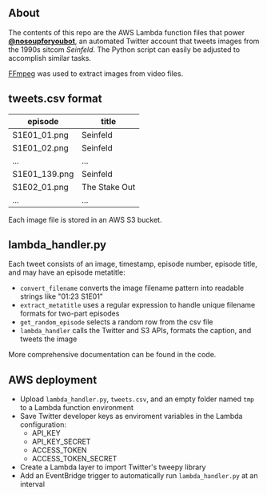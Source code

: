 ## About
The contents of this repo are the AWS Lambda function files that power [**@nosoupforyoubot**](https://twitter.com/nosoupforyoubot), an automated Twitter account that tweets images from the 1990s sitcom *Seinfeld*. The Python script can easily be adjusted to accomplish similar tasks.

[FFmpeg](https://ffmpeg.org/) was used to extract images from video files.

## tweets.csv format

| episode       | title         |
|---------------|---------------|
| S1E01_01.png  | Seinfeld      |
| S1E01_02.png  | Seinfeld      |
| ...           | ...           |
| S1E01_139.png | Seinfeld      |
| S1E02_01.png  | The Stake Out |
| ...           | ...           |

Each image file is stored in an AWS S3 bucket.

## lambda_handler.py

Each tweet consists of an image, timestamp, episode number, episode title, and may have an episode metatitle:

- `convert_filename` converts the image filename pattern into readable strings like "01:23 S1E01"
- `extract_metatitle` uses a regular expression to handle unique filename formats for two-part episodes
- `get_random_episode` selects a random row from the csv file
- `lambda_handler` calls the Twitter and S3 APIs, formats the caption, and tweets the image

More comprehensive documentation can be found in the code.

## AWS deployment

- Upload `lambda_handler.py`, `tweets.csv`, and an empty folder named `tmp` to a Lambda function environment
- Save Twitter developer keys as enviroment variables in the Lambda configuration:
  - API_KEY
  - API_KEY_SECRET
  - ACCESS_TOKEN
  - ACCESS_TOKEN_SECRET
- Create a Lambda layer to import Twitter's tweepy library
- Add an EventBridge trigger to automatically run `lambda_handler.py` at an interval
